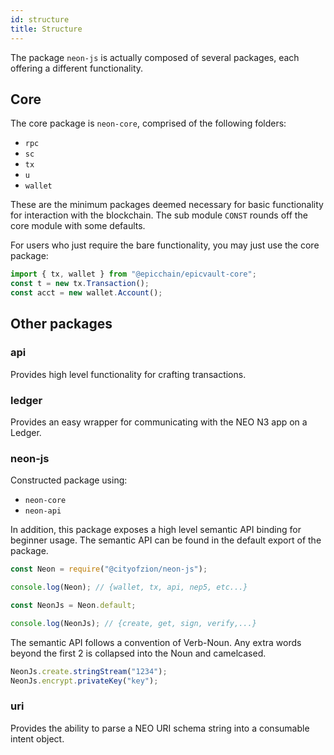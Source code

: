 ```yaml
---
id: structure
title: Structure
---
```


The package `neon-js` is actually composed of several packages, each offering a
different functionality.

## Core

The core package is `neon-core`, comprised of the following folders:

- `rpc`
- `sc`
- `tx`
- `u`
- `wallet`

These are the minimum packages deemed necessary for basic functionality for
interaction with the blockchain. The sub module `CONST` rounds off the core module with some defaults.

For users who just require the bare functionality, you may just use the core
package:

```js
import { tx, wallet } from "@epicchain/epicvault-core";
const t = new tx.Transaction();
const acct = new wallet.Account();
```

## Other packages

### api
Provides high level functionality for crafting transactions.

### ledger

Provides an easy wrapper for communicating with the NEO N3 app on a Ledger.

### neon-js

Constructed package using:

- `neon-core`
- `neon-api`

In addition, this package exposes a high level semantic API binding for beginner usage. The semantic API can be found in the default export of the package.

```js
const Neon = require("@cityofzion/neon-js");

console.log(Neon); // {wallet, tx, api, nep5, etc...}

const NeonJs = Neon.default;

console.log(NeonJs); // {create, get, sign, verify,...}
```

The semantic API follows a convention of Verb-Noun. Any extra words beyond the first 2 is collapsed into the Noun and camelcased.

```js
NeonJs.create.stringStream("1234");
NeonJs.encrypt.privateKey("key");
```

### uri

Provides the ability to parse a NEO URI schema string into a consumable intent object.

